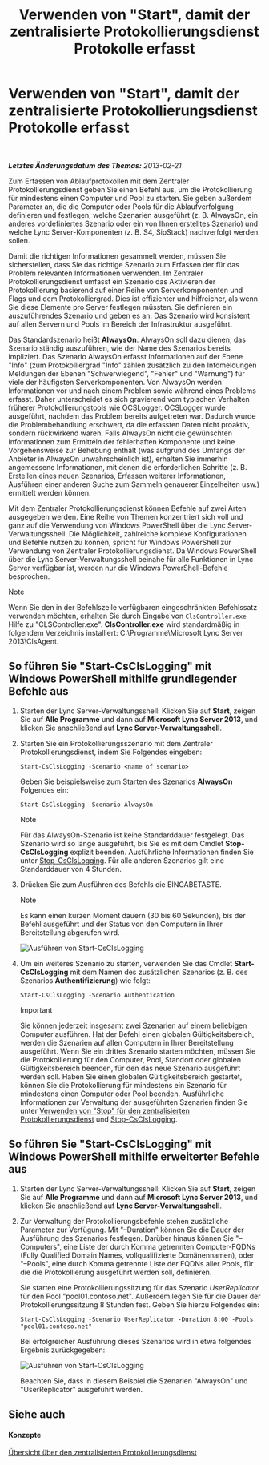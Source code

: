 ﻿---
title: Verwenden von "Start", damit der zentralisierte Protokollierungsdienst Protokolle erfasst
TOCTitle: Verwenden von "Start", damit der zentralisierte Protokollierungsdienst Protokolle erfasst
ms:assetid: 0512b9ce-7f5b-48eb-a79e-f3498bacf2de
ms:mtpsurl: https://technet.microsoft.com/de-de/library/JJ687958(v=OCS.15)
ms:contentKeyID: 49890608
ms.date: 05/19/2016
mtps_version: v=OCS.15
ms.translationtype: HT
---

# Verwenden von \"Start\", damit der zentralisierte Protokollierungsdienst Protokolle erfasst

 

_**Letztes Änderungsdatum des Themas:** 2013-02-21_

Zum Erfassen von Ablaufprotokollen mit dem Zentraler Protokollierungsdienst geben Sie einen Befehl aus, um die Protokollierung für mindestens einen Computer und Pool zu starten. Sie geben außerdem Parameter an, die die Computer oder Pools für die Ablaufverfolgung definieren und festlegen, welche Szenarien ausgeführt (z. B. AlwaysOn, ein anderes vordefiniertes Szenario oder ein von Ihnen erstelltes Szenario) und welche Lync Server-Komponenten (z. B. S4, SipStack) nachverfolgt werden sollen.

Damit die richtigen Informationen gesammelt werden, müssen Sie sicherstellen, dass Sie das richtige Szenario zum Erfassen der für das Problem relevanten Informationen verwenden. Im Zentraler Protokollierungsdienst umfasst ein Szenario das Aktivieren der Protokollierung basierend auf einer Reihe von Serverkomponenten und Flags und dem Protokolliergrad. Dies ist effizienter und hilfreicher, als wenn Sie diese Elemente pro Server festlegen müssten. Sie definieren ein auszuführendes Szenario und geben es an. Das Szenario wird konsistent auf allen Servern und Pools im Bereich der Infrastruktur ausgeführt.

Das Standardszenario heißt **AlwaysOn**. AlwaysOn soll dazu dienen, das Szenario ständig auszuführen, wie der Name des Szenarios bereits impliziert. Das Szenario AlwaysOn erfasst Informationen auf der Ebene "Info" (zum Protokolliergrad "Info" zählen zusätzlich zu den Infomeldungen Meldungen der Ebenen "Schwerwiegend", "Fehler" und "Warnung") für viele der häufigsten Serverkomponenten. Von AlwaysOn werden Informationen vor und nach einem Problem sowie während eines Problems erfasst. Daher unterscheidet es sich gravierend vom typischen Verhalten früherer Protokollierungstools wie OCSLogger. OCSLogger wurde ausgeführt, nachdem das Problem bereits aufgetreten war. Dadurch wurde die Problembehandlung erschwert, da die erfassten Daten nicht proaktiv, sondern rückwirkend waren. Falls AlwaysOn nicht die gewünschten Informationen zum Ermitteln der fehlerhaften Komponente und keine Vorgehensweise zur Behebung enthält (was aufgrund des Umfangs der Anbieter in AlwaysOn unwahrscheinlich ist), erhalten Sie immerhin angemessene Informationen, mit denen die erforderlichen Schritte (z. B. Erstellen eines neuen Szenarios, Erfassen weiterer Informationen, Ausführen einer anderen Suche zum Sammeln genauerer Einzelheiten usw.) ermittelt werden können.

Mit dem Zentraler Protokollierungsdienst können Befehle auf zwei Arten ausgegeben werden. Eine Reihe von Themen konzentriert sich voll und ganz auf die Verwendung von Windows PowerShell über die Lync Server-Verwaltungsshell. Die Möglichkeit, zahlreiche komplexe Konfigurationen und Befehle nutzen zu können, spricht für Windows PowerShell zur Verwendung von Zentraler Protokollierungsdienst. Da Windows PowerShell über die Lync Server-Verwaltungsshell beinahe für alle Funktionen in Lync Server verfügbar ist, werden nur die Windows PowerShell-Befehle besprochen.


> [!NOTE]
> Wenn Sie den in der Befehlszeile verfügbaren eingeschränkten Befehlssatz verwenden möchten, erhalten Sie durch Eingabe von <CODE>ClsController.exe</CODE> Hilfe zu "CLSController.exe". <STRONG>ClsController.exe</STRONG> wird standardmäßig in folgendem Verzeichnis installiert: C:\Programme\Microsoft Lync Server 2013\ClsAgent.



## So führen Sie "Start-CsClsLogging" mit Windows PowerShell mithilfe grundlegender Befehle aus

1.  Starten der Lync Server-Verwaltungsshell: Klicken Sie auf **Start**, zeigen Sie auf **Alle Programme** und dann auf **Microsoft Lync Server 2013**, und klicken Sie anschließend auf **Lync Server-Verwaltungsshell**.

2.  Starten Sie ein Protokollierungsszenario mit dem Zentraler Protokollierungsdienst, indem Sie Folgendes eingeben:
    
        Start-CsClsLogging -Scenario <name of scenario>
    
    Geben Sie beispielsweise zum Starten des Szenarios **AlwaysOn** Folgendes ein:
    
        Start-CsClsLogging -Scenario AlwaysOn
    

    > [!NOTE]
    > Für das AlwaysOn-Szenario ist keine Standarddauer festgelegt. Das Szenario wird so lange ausgeführt, bis Sie es mit dem Cmdlet <STRONG>Stop-CsClsLogging</STRONG> explizit beenden. Ausführliche Informationen finden Sie unter <A href="https://docs.microsoft.com/en-us/powershell/module/skype/Stop-CsClsLogging">Stop-CsClsLogging</A>. Für alle anderen Szenarios gilt eine Standarddauer von 4&nbsp;Stunden.



3.  Drücken Sie zum Ausführen des Befehls die EINGABETASTE.
    

    > [!NOTE]
    > Es kann einen kurzen Moment dauern (30 bis 60&nbsp;Sekunden), bis der Befehl ausgeführt und der Status von den Computern in Ihrer Bereitstellung abgerufen wird.

    
    ![Ausführen von Start-CsClsLogging](images/JJ687958.c5be7413-8cef-4de7-9712-944d20cc2fa4(OCS.15).jpg "Ausführen von Start-CsClsLogging")

4.  Um ein weiteres Szenario zu starten, verwenden Sie das Cmdlet **Start-CsClsLogging** mit dem Namen des zusätzlichen Szenarios (z. B. des Szenarios **Authentifizierung**) wie folgt:
    
        Start-CsClsLogging -Scenario Authentication
    

    > [!IMPORTANT]
    > Sie können jederzeit insgesamt zwei&nbsp;Szenarien auf einem beliebigen Computer ausführen. Hat der Befehl einen globalen Gültigkeitsbereich, werden die Szenarien auf allen Computern in Ihrer Bereitstellung ausgeführt. Wenn Sie ein drittes Szenario starten möchten, müssen Sie die Protokollierung für den Computer, Pool, Standort oder globalen Gültigkeitsbereich beenden, für den das neue Szenario ausgeführt werden soll. Haben Sie einen globalen Gültigkeitsbereich gestartet, können Sie die Protokollierung für mindestens ein Szenario für mindestens einen Computer oder Pool beenden. Ausführliche Informationen zur Verwaltung der ausgeführten Szenarien finden Sie unter <A href="lync-server-2013-using-stop-for-the-centralized-logging-service.md">Verwenden von "Stop" für den zentralisierten Protokollierungsdienst</A> und <A href="https://docs.microsoft.com/en-us/powershell/module/skype/Stop-CsClsLogging">Stop-CsClsLogging</A>.



## So führen Sie "Start-CsClsLogging" mit Windows PowerShell mithilfe erweiterter Befehle aus

1.  Starten der Lync Server-Verwaltungsshell: Klicken Sie auf **Start**, zeigen Sie auf **Alle Programme** und dann auf **Microsoft Lync Server 2013**, und klicken Sie anschließend auf **Lync Server-Verwaltungsshell**.

2.  Zur Verwaltung der Protokollierungsbefehle stehen zusätzliche Parameter zur Verfügung. Mit "–Duration" können Sie die Dauer der Ausführung des Szenarios festlegen. Darüber hinaus können Sie "–Computers", eine Liste der durch Komma getrennten Computer-FQDNs (Fully Qualified Domain Names, vollqualifizierte Domänennamen), oder "–Pools", eine durch Komma getrennte Liste der FQDNs aller Pools, für die die Protokollierung ausgeführt werden soll, definieren.
    
    Sie starten eine Protokollierungssitzung für das Szenario *UserReplicator* für den Pool "pool01.contoso.net". Außerdem legen Sie für die Dauer der Protokollierungssitzung 8 Stunden fest. Geben Sie hierzu Folgendes ein:
    
        Start-CsClsLogging -Scenario UserReplicator -Duration 8:00 -Pools "pool01.contoso.net"
    
    Bei erfolgreicher Ausführung dieses Szenarios wird in etwa folgendes Ergebnis zurückgegeben:
    
    ![Ausführen von Start-CsClsLogging](images/JJ687958.399f0c2e-c08c-40ab-b6c6-381dddc12fe9(OCS.15).jpg "Ausführen von Start-CsClsLogging")
    
    Beachten Sie, dass in diesem Beispiel die Szenarien "AlwaysOn" und "UserReplicator" ausgeführt werden.

## Siehe auch

#### Konzepte

[Übersicht über den zentralisierten Protokollierungsdienst](lync-server-2013-overview-of-the-centralized-logging-service.md)

